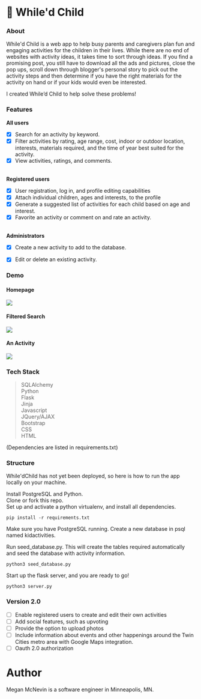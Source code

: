 # 🎈 While'd Child <br>


### About

While'd Child is a web app to help busy parents and caregivers plan fun and engaging activities for the children in their lives. 
While there are no end of websites with activity ideas, it takes time to sort through ideas. If you find a promising post, you still have to
download all the ads and pictures, close the pop ups,  scroll down through blogger's personal story to pick out the activity steps and then 
determine if you have the right materials for the activity on hand or if your kids would even be interested. 

I created While’d Child to help solve these problems! 

### Features

__All users__<br>
- [x] Search for an activity by keyword.<br>
- [x] Filter activities by rating, age range, cost, indoor or outdoor location, interests, materials required, and the time of year best suited for the activity.<br>
- [x] View activities, ratings, and comments.<br><br>
  
__Registered users__<br>
- [x] User registration, log in, and profile editing capabilities<br>
- [x] Attach individual children, ages and interests, to the profile<br>
- [x] Generate a suggested list of activities for each child based on age and interest.<br>
- [x] Favorite an activity or comment on and rate an activity.<br><br>
 
__Administrators__<br>
- [x] Create a new activity to add to the database.<br>
- [x] Edit or delete an existing activity.<br>


### Demo

#### Homepage
<img src="https://github.com/M-McNevin/readmeimages/blob/main/2020-12-08_16-36-55.gif">

#### Filtered Search
<img src="https://github.com/M-McNevin/readmeimages/blob/main/2020-12-08_16-37-54.gif">

#### An Activity
<img src="https://github.com/M-McNevin/readmeimages/blob/main/2020-12-08_16-35-31.gif">

### Tech Stack<br>
> SQLAlchemy<br>
> Python<br>
> Flask<br>
> Jinja<br>
> Javascript<br>
> JQuery/AJAX<br>
> Bootstrap<br>
> CSS<br>
> HTML<br>
 
(Dependencies are listed in requirements.txt)

### Structure

While'dChild has not yet been deployed, so here is how to run the app locally on your machine.

Install PostgreSQL and Python. <br>
Clone or fork this repo. <br>
Set up and activate a python virtualenv, and install all dependencies. <br>
```
pip install -r requirements.txt
```
Make sure you have PostgreSQL running. Create a new database in psql named kidactivities.<br>

Run seed_database.py. This will create the tables required automatically and seed the database with activity information.<br>

```
python3 seed_database.py
```

Start up the flask server, and you are ready to go!
```
python3 server.py
```

### Version 2.0
- [ ] Enable registered users to create and edit their own activities
- [ ] Add social features, such as upvoting
- [ ] Provide the option to upload photos
- [ ] Include information about events and other happenings around the Twin Cities metro area with Google Maps integration. 
- [ ] Oauth 2.0 authorization

# Author
Megan McNevin is a software engineer in Minneapolis, MN.
